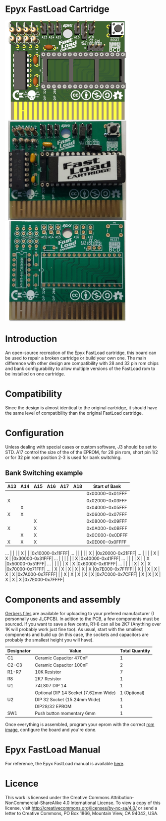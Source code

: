 # Epyx FastLoad Cartridge

![Epyx FastLoad Rendering](Images/Epyx-FastLoad_Small.png)
![Epyx FastLoad Populated](Images/Epyx-FastLoad_Populated_small.png)
![Epyx FastLoad PCB](Images/Epyx-FastLoad_PCB_small.png)

# Introduction

An open-source recreation of the Epyx FastLoad cartridge, this board can be used to repair a broken cartridge or build your own one. The main difference with other design are compatibility with 28 and 32 pin rom chips and bank configurability to allow multiple versions of the FastLoad rom to be installed on one cartridge.

# Compatibility

Since the design is almost identical to the original cartridge, it should have the same level of compatibility than the original FastLoad cartridge.

# Configuration

Unless dealing with special cases or custom software, J3 should be set to STD. A17 control the size of the of the EPROM, for 28 pin rom, short pin 1/2 or for 32 pin rom position 2-3 is used for bank switching.

## Bank Switching example

|A13|A14|A15|A16|A17|A18| Start of Bank |
|---|---|---|---|---|---|---------------|
|   |   |   |   |   |   |0x00000-0x01FFF|
| X |   |   |   |   |   |0x02000-0x03FFF|
|   | X |   |   |   |   |0x04000-0x05FFF|
| X | X |   |   |   |   |0x06000-0x07FFF|
|   |   | X |   |   |   |0x08000-0x09FFF|
| X |   | X |   |   |   |0x0A000-0x0BFFF|
|   | X | X |   |   |   |0x0C000-0x0DFFF|
| X | X | X |   |   |   |0x0E000-0x0FFFF|
...
|   |   |   | X |   |   |0x10000-0x11FFF|
...
|   |   |   |   | X |   |0x20000-0x21FFF|
...
|   |   |   | X | X |   |0x30000-0x31FFF|
...
|   |   |   |   |   | X |0x40000-0x41FFF|
...
|   |   |   | X |   | X |0x50000-0x51FFF|
...
|   |   |   |   | X | X |0x60000-0x61FFF|
...
|   |   |   | X | X | X |0x70000-0x71FFF|
...
| X | X | X | X | X | X |0x7E000-0x7FFFF|
| X |   | X | X | X | X |0x7A000-0x7FFFF|
|   | X | X | X | X | X |0x7C000-0x7CFFF|
| X | X | X | X | X | X |0x7E000-0x7FFFF|

# Components and assembly

[Gerbers files](Gerbers/) are available for uploading to your prefered manufacturer (I personnally use JLCPCB). In adition to the PCB, a few components must be sourced. If you want to save a few cents, R1-8 can all be 2K7 (Anything over 1K will probably work just fine too). As usual, start with the smallest components and build up (in this case, the sockets and capacitors are probably the smallest height you will have).

|Designator|Value                                |Total Quantity|
|----------|-------------------------------------|--------------|
|C1        |Ceramic Capacitor 470nF              |1             |
|C2-C3     |Ceramic Capacitor 100nF              |2             |
|R1-R7     |10K Resistor                         |7             |
|R8        |2K7 Resistor                         |1             |
|U1        |74LS07 DIP 14                        |1             |
|          |Optional DIP 14 Socket (7.62mm Wide) |1 (Optional)  |
|U2        |DIP 32 Socket (15.24mm Wide)         |1             |
|          |DIP28/32 EPROM                       |1             |
|SW1       |Push button momentary 6mm            |1             |

Once everything is assembled, program your eprom with the correct [rom image](Roms/), configure the board and you're done.

# Epyx FastLoad Manual

For reference, the Epyx FastLoad manual is available [here](Manual/).

# Licence

This work is licensed under the Creative Commons Attribution-NonCommercial-ShareAlike 4.0 International License. To view a copy of this license, visit http://creativecommons.org/licenses/by-nc-sa/4.0/ or send a letter to Creative Commons, PO Box 1866, Mountain View, CA 94042, USA.
